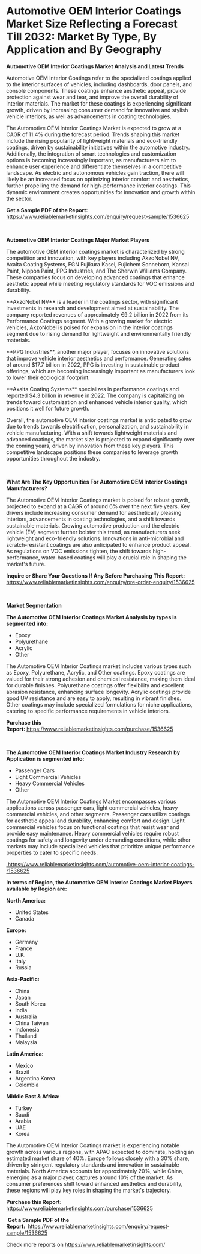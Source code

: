 <p><h1>Automotive OEM Interior Coatings Market Size Reflecting a Forecast Till 2032: Market By Type, By Application and By Geography</h1></p><p><strong>Automotive OEM Interior Coatings Market Analysis and Latest Trends</strong></p>
<p><p>Automotive OEM Interior Coatings refer to the specialized coatings applied to the interior surfaces of vehicles, including dashboards, door panels, and console components. These coatings enhance aesthetic appeal, provide protection against wear and tear, and improve the overall durability of interior materials. The market for these coatings is experiencing significant growth, driven by increasing consumer demand for innovative and stylish vehicle interiors, as well as advancements in coating technologies. </p><p>The Automotive OEM Interior Coatings Market is expected to grow at a CAGR of 11.4% during the forecast period. Trends shaping this market include the rising popularity of lightweight materials and eco-friendly coatings, driven by sustainability initiatives within the automotive industry. Additionally, the integration of smart technologies and customization options is becoming increasingly important, as manufacturers aim to enhance user experience and differentiate themselves in a competitive landscape. As electric and autonomous vehicles gain traction, there will likely be an increased focus on optimizing interior comfort and aesthetics, further propelling the demand for high-performance interior coatings. This dynamic environment creates opportunities for innovation and growth within the sector.</p></p>
<p><strong>Get a Sample PDF of the Report:&nbsp;</strong> <a href="https://www.reliablemarketinsights.com/enquiry/request-sample/1536625?utm_campaign=3584&utm_medium=2&utm_source=Github&utm_content=ia&utm_term=03042025&utm_id=automotive-oem-interior-coatings">https://www.reliablemarketinsights.com/enquiry/request-sample/1536625</a></p>
<p>&nbsp;</p>
<p><strong>Automotive OEM Interior Coatings Major Market Players</strong></p>
<p><p>The automotive OEM interior coatings market is characterized by strong competition and innovation, with key players including AkzoNobel NV, Axalta Coating Systems, FGN Fujikura Kasei, Fujichem Sonneborn, Kansai Paint, Nippon Paint, PPG Industries, and The Sherwin Williams Company. These companies focus on developing advanced coatings that enhance aesthetic appeal while meeting regulatory standards for VOC emissions and durability.</p><p>**AkzoNobel NV** is a leader in the coatings sector, with significant investments in research and development aimed at sustainability. The company reported revenues of approximately €9.2 billion in 2022 from its Performance Coatings segment. With a growing market for electric vehicles, AkzoNobel is poised for expansion in the interior coatings segment due to rising demand for lightweight and environmentally friendly materials.</p><p>**PPG Industries**, another major player, focuses on innovative solutions that improve vehicle interior aesthetics and performance. Generating sales of around $17.7 billion in 2022, PPG is investing in sustainable product offerings, which are becoming increasingly important as manufacturers look to lower their ecological footprint.</p><p>**Axalta Coating Systems** specializes in performance coatings and reported $4.3 billion in revenue in 2022. The company is capitalizing on trends toward customization and enhanced vehicle interior quality, which positions it well for future growth.</p><p>Overall, the automotive OEM interior coatings market is anticipated to grow due to trends towards electrification, personalization, and sustainability in vehicle manufacturing. With a shift towards lightweight materials and advanced coatings, the market size is projected to expand significantly over the coming years, driven by innovation from these key players. This competitive landscape positions these companies to leverage growth opportunities throughout the industry.</p></p>
<p>&nbsp;</p>
<p><strong>What Are The Key Opportunities For Automotive OEM Interior Coatings Manufacturers?</strong></p>
<p><p>The Automotive OEM Interior Coatings market is poised for robust growth, projected to expand at a CAGR of around 6% over the next five years. Key drivers include increasing consumer demand for aesthetically pleasing interiors, advancements in coating technologies, and a shift towards sustainable materials. Growing automotive production and the electric vehicle (EV) segment further bolster this trend, as manufacturers seek lightweight and eco-friendly solutions. Innovations in anti-microbial and scratch-resistant coatings are also anticipated to enhance product appeal. As regulations on VOC emissions tighten, the shift towards high-performance, water-based coatings will play a crucial role in shaping the market's future.</p></p>
<p><strong>Inquire or Share Your Questions If Any Before Purchasing This Report:</strong> <a href="https://www.reliablemarketinsights.com/enquiry/pre-order-enquiry/1536625?utm_campaign=3584&utm_medium=2&utm_source=Github&utm_content=ia&utm_term=03042025&utm_id=automotive-oem-interior-coatings">https://www.reliablemarketinsights.com/enquiry/pre-order-enquiry/1536625</a></p>
<p>&nbsp;</p>
<p><strong>Market Segmentation</strong></p>
<p><strong>The Automotive OEM Interior Coatings Market Analysis by types is segmented into:</strong></p>
<p><ul><li>Epoxy</li><li>Polyurethane</li><li>Acrylic</li><li>Other</li></ul></p>
<p><p>The Automotive OEM Interior Coatings market includes various types such as Epoxy, Polyurethane, Acrylic, and Other coatings. Epoxy coatings are valued for their strong adhesion and chemical resistance, making them ideal for durable finishes. Polyurethane coatings offer flexibility and excellent abrasion resistance, enhancing surface longevity. Acrylic coatings provide good UV resistance and are easy to apply, resulting in vibrant finishes. Other coatings may include specialized formulations for niche applications, catering to specific performance requirements in vehicle interiors.</p></p>
<p><strong>Purchase this Report:&nbsp;</strong><a href="https://www.reliablemarketinsights.com/purchase/1536625?utm_campaign=3584&utm_medium=2&utm_source=Github&utm_content=ia&utm_term=03042025&utm_id=automotive-oem-interior-coatings">https://www.reliablemarketinsights.com/purchase/1536625</a></p>
<p>&nbsp;</p>
<p><strong>The Automotive OEM Interior Coatings Market Industry Research by Application is segmented into:</strong></p>
<p><ul><li>Passenger Cars</li><li>Light Commercial Vehicles</li><li>Heavy Commercial Vehicles</li><li>Other</li></ul></p>
<p><p>The Automotive OEM Interior Coatings Market encompasses various applications across passenger cars, light commercial vehicles, heavy commercial vehicles, and other segments. Passenger cars utilize coatings for aesthetic appeal and durability, enhancing comfort and design. Light commercial vehicles focus on functional coatings that resist wear and provide easy maintenance. Heavy commercial vehicles require robust coatings for safety and longevity under demanding conditions, while other markets may include specialized vehicles that prioritize unique performance properties to cater to specific needs.</p></p>
<p><a href="https://www.reliablemarketinsights.com/automotive-oem-interior-coatings-r1536625?utm_campaign=3584&utm_medium=2&utm_source=Github&utm_content=ia&utm_term=03042025&utm_id=automotive-oem-interior-coatings">&nbsp;https://www.reliablemarketinsights.com/automotive-oem-interior-coatings-r1536625</a></p>
<p><strong>In terms of Region, the Automotive OEM Interior Coatings Market Players available by Region are:</strong></p>
<p>
    <p> <strong> North America: </strong>
        <ul>
            <li>United States</li>
            <li>Canada</li>
        </ul>
        </p> 
    <p> <strong> Europe: </strong>
        <ul>
            <li>Germany</li>
            <li>France</li>
            <li>U.K.</li>
            <li>Italy</li>
            <li>Russia</li>
        </ul>
        </p> 
    <p> <strong> Asia-Pacific: </strong>
        <ul>
            <li>China</li>
            <li>Japan</li>
            <li>South Korea</li>
            <li>India</li>
            <li>Australia</li>
            <li>China Taiwan</li>
            <li>Indonesia</li>
            <li>Thailand</li>
            <li>Malaysia</li>
        </ul>
        </p> 
    <p> <strong> Latin America: </strong>
        <ul>
            <li>Mexico</li>
            <li>Brazil</li>
            <li>Argentina Korea</li>
            <li>Colombia</li>
        </ul>
        </p> 
    <p> <strong> Middle East & Africa: </strong>
        <ul>
            <li>Turkey</li>
            <li>Saudi</li>
            <li>Arabia</li>
            <li>UAE</li>
            <li>Korea</li>
        </ul>
    </p>
    </p>
<p><p>The Automotive OEM Interior Coatings market is experiencing notable growth across various regions, with APAC expected to dominate, holding an estimated market share of 40%. Europe follows closely with a 30% share, driven by stringent regulatory standards and innovation in sustainable materials. North America accounts for approximately 20%, while China, emerging as a major player, captures around 10% of the market. As consumer preferences shift toward enhanced aesthetics and durability, these regions will play key roles in shaping the market's trajectory.</p></p>
<p><strong>Purchase this Report: </strong><a href="https://www.reliablemarketinsights.com/purchase/1536625?utm_campaign=3584&utm_medium=2&utm_source=Github&utm_content=ia&utm_term=03042025&utm_id=automotive-oem-interior-coatings">https://www.reliablemarketinsights.com/purchase/1536625</a></p>
<p>&nbsp;<strong>Get a Sample PDF of the Report:&nbsp;&nbsp;</strong><a href="https://www.reliablemarketinsights.com/enquiry/request-sample/1536625?utm_campaign=3584&utm_medium=2&utm_source=Github&utm_content=ia&utm_term=03042025&utm_id=automotive-oem-interior-coatings">https://www.reliablemarketinsights.com/enquiry/request-sample/1536625</a></p>
<p><strong></strong></p>
<p>Check more reports on <a href="https://www.reliablemarketinsights.com/?utm_campaign=3584&utm_medium=2&utm_source=Github&utm_content=ia&utm_term=03042025&utm_id=automotive-oem-interior-coatings">https://www.reliablemarketinsights.com/</a></p>